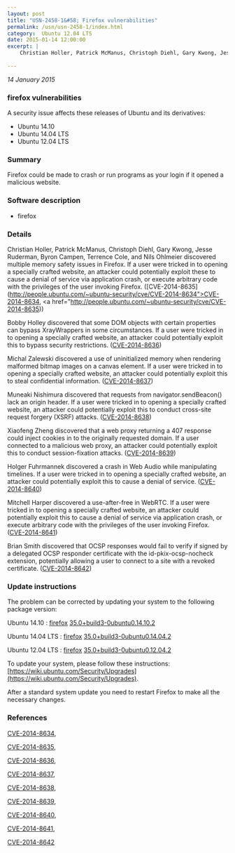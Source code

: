 ```yaml
---
layout: post
title: "USN-2458-1&#58; Firefox vulnerabilities"
permalink: /usn/usn-2458-1/index.html
category:  Ubuntu 12.04 LTS
date: 2015-01-14 12:00:00
excerpt: |
    Christian Holler, Patrick McManus, Christoph Diehl, Gary Kwong, Jesse Ruderman, Byron Campen, Terrence Cole, and Nils Ohlmeier discovered multiple memory safety issues in Firefox. If a user were tricked in to opening a specially crafted website, an attacker could potentially exploit these to cause a denial of service via application crash, or execute arbitrary code with the privileges of the user invoking Firefox. ([CVE-2014-8635](http://people.ubuntu.com/~ubuntu-security/cve/CVE-2014-8634">CVE-2014-8634</a>, <a href="http://people.ubuntu.com/~ubuntu-security/cve/CVE-2014-8635))
    
--- 
```

 
 

*14 January 2015*

### firefox vulnerabilities

A security issue affects these releases of Ubuntu and its derivatives:

* Ubuntu 14.10
* Ubuntu 14.04 LTS
* Ubuntu 12.04 LTS

### Summary

Firefox could be made to crash or run programs as your login if it opened a malicious website.

### Software description

* firefox 

### Details

Christian Holler, Patrick McManus, Christoph Diehl, Gary Kwong, Jesse Ruderman, Byron Campen, Terrence Cole, and Nils Ohlmeier discovered multiple memory safety issues in Firefox. If a user were tricked in to opening a specially crafted website, an attacker could potentially exploit these to cause a denial of service via application crash, or execute arbitrary code with the privileges of the user invoking Firefox. ([CVE-2014-8635](http://people.ubuntu.com/~ubuntu-security/cve/CVE-2014-8634">CVE-2014-8634</a>, <a href="http://people.ubuntu.com/~ubuntu-security/cve/CVE-2014-8635))

Bobby Holley discovered that some DOM objects with certain properties can bypass XrayWrappers in some circumstances. If a user were tricked in to opening a specially crafted website, an attacker could potentially exploit this to bypass security restrictions. ([CVE-2014-8636](http://people.ubuntu.com/~ubuntu-security/cve/CVE-2014-8636))

Michal Zalewski discovered a use of uninitialized memory when rendering malformed bitmap images on a canvas element. If a user were tricked in to opening a specially crafted website, an attacker could potentially exploit this to steal confidential information. ([CVE-2014-8637](http://people.ubuntu.com/~ubuntu-security/cve/CVE-2014-8637))

Muneaki Nishimura discovered that requests from navigator.sendBeacon() lack an origin header. If a user were tricked in to opening a specially crafted website, an attacker could potentially exploit this to conduct cross-site request forgery (XSRF) attacks. ([CVE-2014-8638](http://people.ubuntu.com/~ubuntu-security/cve/CVE-2014-8638))

Xiaofeng Zheng discovered that a web proxy returning a 407 response could inject cookies in to the originally requested domain. If a user connected to a malicious web proxy, an attacker could potentially exploit this to conduct session-fixation attacks. ([CVE-2014-8639](http://people.ubuntu.com/~ubuntu-security/cve/CVE-2014-8639))

Holger Fuhrmannek discovered a crash in Web Audio while manipulating timelines. If a user were tricked in to opening a specially crafted website, an attacker could potentially exploit this to cause a denial of service. ([CVE-2014-8640](http://people.ubuntu.com/~ubuntu-security/cve/CVE-2014-8640))

Mitchell Harper discovered a use-after-free in WebRTC. If a user were tricked in to opening a specially crafted website, an attacker could potentially exploit this to cause a denial of service via application crash, or execute arbitrary code with the privileges of the user invoking Firefox. ([CVE-2014-8641](http://people.ubuntu.com/~ubuntu-security/cve/CVE-2014-8641))

Brian Smith discovered that OCSP responses would fail to verify if signed by a delegated OCSP responder certificate with the id-pkix-ocsp-nocheck extension, potentially allowing a user to connect to a site with a revoked certificate. ([CVE-2014-8642](http://people.ubuntu.com/~ubuntu-security/cve/CVE-2014-8642)) 

### Update instructions

The problem can be corrected by updating your system to the following package version:

Ubuntu 14.10
 : [firefox](https://launchpad.net/ubuntu/+source/firefox) <span> [35.0+build3-0ubuntu0.14.10.2](https://launchpad.net/ubuntu/+source/firefox/35.0+build3-0ubuntu0.14.10.2) </span> 

Ubuntu 14.04 LTS
 : [firefox](https://launchpad.net/ubuntu/+source/firefox) <span> [35.0+build3-0ubuntu0.14.04.2](https://launchpad.net/ubuntu/+source/firefox/35.0+build3-0ubuntu0.14.04.2) </span> 

Ubuntu 12.04 LTS
 : [firefox](https://launchpad.net/ubuntu/+source/firefox) <span> [35.0+build3-0ubuntu0.12.04.2](https://launchpad.net/ubuntu/+source/firefox/35.0+build3-0ubuntu0.12.04.2) </span> 

To update your system, please follow these instructions: [https://wiki.ubuntu.com/Security/Upgrades](https://wiki.ubuntu.com/Security/Upgrades).

After a standard system update you need to restart Firefox to make all the necessary changes. 

### References

 
 [CVE-2014-8634](http://people.ubuntu.com/~ubuntu-security/cve/CVE-2014-8634), 

 [CVE-2014-8635](http://people.ubuntu.com/~ubuntu-security/cve/CVE-2014-8635), 

 [CVE-2014-8636](http://people.ubuntu.com/~ubuntu-security/cve/CVE-2014-8636), 

 [CVE-2014-8637](http://people.ubuntu.com/~ubuntu-security/cve/CVE-2014-8637), 

 [CVE-2014-8638](http://people.ubuntu.com/~ubuntu-security/cve/CVE-2014-8638), 

 [CVE-2014-8639](http://people.ubuntu.com/~ubuntu-security/cve/CVE-2014-8639), 

 [CVE-2014-8640](http://people.ubuntu.com/~ubuntu-security/cve/CVE-2014-8640), 

 [CVE-2014-8641](http://people.ubuntu.com/~ubuntu-security/cve/CVE-2014-8641), 

 [CVE-2014-8642](http://people.ubuntu.com/~ubuntu-security/cve/CVE-2014-8642)
 

